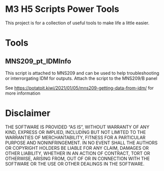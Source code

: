 # M3 H5 Scripts Power Tools

This project is for a collection of useful tools to make life a little easier.

# Tools

## MNS209_pt_IDMInfo
This script is attached to MNS209 and can be used to help troubleshooting or interrorgating IDM for outputs.
Attach the script to the MNS209/B panel

See https://potatoit.kiwi/2021/01/05/mns209-getting-data-from-idm/ for more information


# Disclaimer
THE SOFTWARE IS PROVIDED “AS IS”, WITHOUT WARRANTY OF ANY KIND, EXPRESS OR IMPLIED, INCLUDING BUT NOT LIMITED TO THE WARRANTIES OF MERCHANTABILITY, FITNESS FOR A PARTICULAR PURPOSE AND NONINFRINGEMENT. IN NO EVENT SHALL THE AUTHORS OR COPYRIGHT HOLDERS BE LIABLE FOR ANY CLAIM, DAMAGES OR OTHER LIABILITY, WHETHER IN AN ACTION OF CONTRACT, TORT OR OTHERWISE, ARISING FROM, OUT OF OR IN CONNECTION WITH THE SOFTWARE OR THE USE OR OTHER DEALINGS IN THE SOFTWARE.
